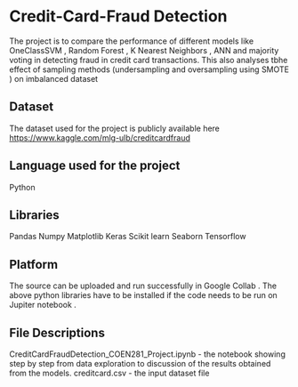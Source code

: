 # Credit-Card-Fraud Detection 
The project is to compare the performance of different models like OneClassSVM , Random Forest , K Nearest Neighbors , ANN and majority voting  in detecting fraud in credit card transactions. This also analyses tbhe effect of sampling methods (undersampling and oversampling using SMOTE ) on imbalanced dataset


## Dataset
The dataset used for the project is publicly available here https://www.kaggle.com/mlg-ulb/creditcardfraud


## Language used for the project
Python 

## Libraries 
Pandas
Numpy
Matplotlib
Keras
Scikit learn
Seaborn
Tensorflow


## Platform 
The source can be uploaded and run successfully in Google Collab .
The above python libraries have to be installed if the code needs to be run on Jupiter notebook . 


## File Descriptions 
CreditCardFraudDetection_COEN281_Project.ipynb - the notebook showing step by step from data exploration to discussion of the results obtained from the models.
creditcard.csv - the  input dataset file 
